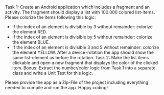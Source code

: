 Task 1:
Create an Android application which includes a fragment and an activity. The fragment
should display a list with 100.000 colored list-items.
Please colorize the items following this logic:
- If the index of an element is divisible by 3 without remainder: colorize the
element RED.
- If the index of an element is divisible by 5 without remainder: colorize the
element BLUE.
- If the index of an element is divisible 3 and 5 without remainder: colorize the
element YELLOW.
After a device-rotation the app should show the same list-element as before the
rotation.
Task 2:
Make the list items clickable and open a new fragment that displays the color of the
clicked item.
Bonus:
Extract the number/color logic from Task 1 into a separate class and write a Unit Test
for this logic.

Please provide the app as a Zip-File of the project including everything needed to
compile and run the app.
Happy coding!
